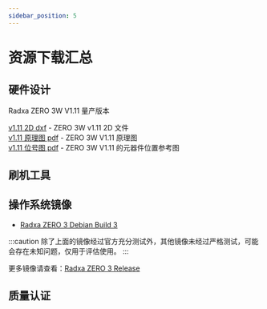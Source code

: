 ```yaml
---
sidebar_position: 5
---
```


# 资源下载汇总

## 硬件设计

Radxa ZERO 3W V1.11 量产版本

[v1.11 2D dxf](https://dl.radxa.com/zero3/docs/hw/3w/radxa_zero_3w_2d_dxf.zip) - ZERO 3W v1.11 2D 文件  
[v1.11 原理图 pdf](https://dl.radxa.com/zero3/docs/hw/3w/radxa_zero_3w_v1110_schematic.pdf) - ZERO 3W V1.11 原理图  
[v1.11 位号图 pdf](https://dl.radxa.com/zero3/docs/hw/3w/radxa_zero_3w_v1110_smb.zip) - ZERO 3W V1.11 的元器件位置参考图

## 刷机工具

## 操作系统镜像

- [Radxa ZERO 3 Debian Build 3](https://github.com/radxa-build/radxa-zero3/releases/download/b3/radxa-zero3_debian_bullseye_xfce_b3.img.xz)

:::caution
除了上面的镜像经过官方充分测试外，其他镜像未经过严格测试，可能会存在未知问题，仅用于评估使用。
:::

更多镜像请查看：[Radxa ZERO 3 Release](https://github.com/radxa-build/radxa-zero3/releases/latest)

## 质量认证
